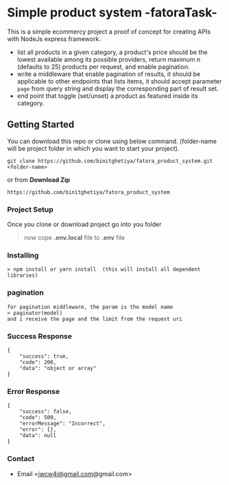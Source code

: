 # Simple product system -fatoraTask-
This is a simple ecommercy project a proof of concept for creating APIs with NodeJs express framework.
- list all products in a given category,
a product's price should be the lowest available among its possible providers,
return maximum n (defaults to 25) products per request, and enable pagination.
- write a middleware that enable pagination of results, it should be applicable to other
endpoints that lists items, it should accept parameter `page` from query string and display the
corresponding part of result set.
- end point that toggle (set/unset) a product as featured inside its category.
## Getting Started
You can download this repo or clone using below command. (folder-name will be project folder in which you want to start your project).
```
git clone https://github.com/binitghetiya/fatora_product_system.git <folder-name>
```
or from **Download Zip**
```
https://github.com/binitghetiya/fatora_product_system 
```
### Project Setup
Once you clone or download project go into you folder

>now cope **.env.local** file to **.env** file

### Installing
```
> npm install or yarn install  (this will install all dependent libraries)
```

### pagination
```
for pagination middleware, the param is the model name 
> paginator(model)
and i receive the page and the limit from the request uri
```

### Success Response
```
{
    "success": true,
    "code": 200,
    "data": "object or array"
}
```
### Error Response
```
{
    "success": false,
    "code": 500,
    "errorMessage": "Incorrect",
    "error": {},
    "data": null
}
```

### Contact 
* Email <iwcw4i@gmail.com@gmail.com>
